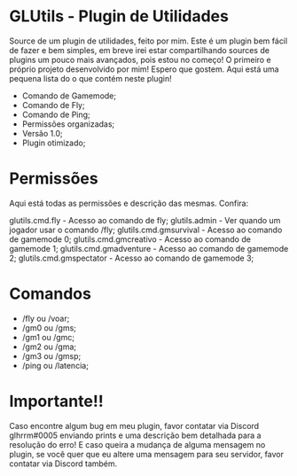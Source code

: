 # GLUtils - Plugin de Utilidades
Source de um plugin de utilidades, feito por mim. Este é um plugin bem fácil de fazer e bem simples, em breve irei estar compartilhando sources de plugins um pouco mais avançados, pois estou no começo! O primeiro e próprio projeto desenvolvido por mim! Espero que gostem.
Aqui está uma pequena lista do o que contém neste plugin!

- Comando de Gamemode;
- Comando de Fly;
- Comando de Ping;
- Permissões organizadas;
- Versão 1.0;
- Plugin otimizado;

# Permissões

Aqui está todas as permissões e descrição das mesmas.
Confira:

glutils.cmd.fly - Acesso ao comando de fly;
glutils.admin - Ver quando um jogador usar o comando /fly;
glutils.cmd.gmsurvival - Acesso ao comando de gamemode 0;
glutils.cmd.gmcreativo - Acesso ao comando de gamemode 1;
glutils.cmd.gmadventure - Acesso ao comando de gamemode 2;
glutils.cmd.gmspectator - Acesso ao comando de gamemode 3;

# Comandos

- /fly ou /voar;
- /gm0 ou /gms;
- /gm1 ou /gmc;
- /gm2 ou /gma;
- /gm3 ou /gmsp;
- /ping ou /latencia;

# Importante!!

Caso encontre algum bug em meu plugin, favor contatar via Discord glhrrm#0005 enviando prints e uma descrição bem detalhada para a resolução do erro!
E caso queira a mudança de alguma mensagem no plugin, se você quer que eu altere uma mensagem para seu servidor, favor contatar via Discord também.
